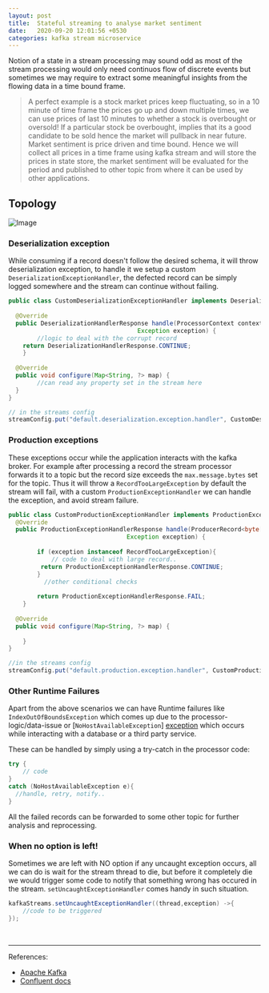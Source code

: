 ```yaml
---
layout: post
title:  Stateful streaming to analyse market sentiment
date:   2020-09-20 12:01:56 +0530
categories: kafka stream microservice
---
```


Notion of a state in a stream processing may sound odd as most of the stream processing would only need continuos flow of discrete events but sometimes we may require to extract some meaningful insights from the flowing data in a time bound frame.

> A perfect example is a stock market prices keep fluctuating, so in a 10 minute of time frame the prices go up and down multiple times, we can use prices of last 10 minutes to whether a stock is overbought or oversold! If a particular stock be overbought, implies that its a good candidate to be sold hence the market will pullback in near future. Market sentiment is price driven and time bound. Hence we will collect all prices in a time frame using kafka stream and will store the prices in state store, the market sentiment will be evaluated for the period and published to other topic from where it can be used by other applications.



## Topology

![Image](https://user-images.githubusercontent.com/16136908/93705864-9dab1300-fb3e-11ea-9ede-8e6342ea4038.jpg)


### Deserialization exception
While consuming if a record doesn't follow the desired schema, it will throw deserialization exception, to handle it we setup a custom `DeserializationExceptionHandler`,  the defected record can be simply logged somewhere and the stream can continue without failing. 


```java
public class CustomDeserializationExceptionHandler implements DeserializationExceptionHandler {  
  
  @Override  
  public DeserializationHandlerResponse handle(ProcessorContext context, ConsumerRecord<byte[], byte[]> record, 
  									Exception exception) {  
        //logic to deal with the corrupt record  
  	return DeserializationHandlerResponse.CONTINUE;  
    }  
  
  @Override  
  public void configure(Map<String, ?> map) {  
        //can read any property set in the stream here  
  }  
}

// in the streams config
streamConfig.put("default.deserialization.exception.handler", CustomDeserializationExceptionHandler.class);

```


### Production exceptions
These exceptions occur while the application interacts with the kafka broker. For example after processing a record the stream processor forwards it to a topic but the record size exceeds the `max.message.bytes`  set for the topic. Thus it will throw a `RecordTooLargeException`  by default the stream will fail, with a custom `ProductionExceptionHandler` we can handle the exception, and avoid stream failure.

```java 
public class CustomProductionExceptionHandler implements ProductionExceptionHandler {  
  @Override  
  public ProductionExceptionHandlerResponse handle(ProducerRecord<byte[], byte[]> record,
  								 Exception exception) {  
          
        if (exception instanceof RecordTooLargeException){  
            // code to deal with large record..  
 		 return ProductionExceptionHandlerResponse.CONTINUE;  
        }  
          //other conditional checks
          
        return ProductionExceptionHandlerResponse.FAIL;  
    }  
  
  @Override  
  public void configure(Map<String, ?> map) {  
  
    }  
}

//in the streams config
streamConfig.put("default.production.exception.handler", CustomProductionExceptionHandler.class);

```


### Other Runtime Failures

Apart from the above scenarios we can have Runtime failures like `IndexOutOfBoundsException` which comes up due to the processor-logic/data-issue or [`NoHostAvailableException`] [exception] which occurs while interacting with a database or a third party service.

These can be handled by simply using a try-catch in the processor code: 
```java 
try {  
    // code 
}  
catch (NoHostAvailableException e){  
  //handle, retry, notify..
}
```
All the failed records can be forwarded to some other topic for further analysis and reprocessing.

### When no option is left!

Sometimes we are  left with NO option if any uncaught exception occurs, all we can do is wait for the stream thread to die, but before it completely die we would trigger some code to notify that something wrong has occured in the stream. 
 `setUncaughtExceptionHandler` comes handy in such situation.

```java 
kafkaStreams.setUncaughtExceptionHandler((thread,exception) ->{
    //code to be triggered
});

```


<br>

<hr/>


References:

- [Apache Kafka][apache-kafka]
- [Confluent docs][confluent-kafka]


[exception]: https://docs.datastax.com/en/drivers/java/2.0/com/datastax/driver/core/exceptions/NoHostAvailableException.html
[uber-reliable-reprocessing]: https://eng.uber.com/reliable-reprocessing/
[apache-kafka]: https://kafka.apache.org/
[confluent-kafka]: https://docs.confluent.io/current/index.html
